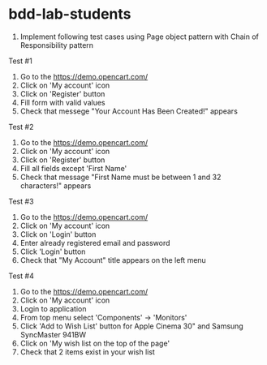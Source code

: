 # bdd-lab-students

1. Implement following test cases using Page object pattern with Chain of Responsibility pattern 

Test #1
1. Go to the https://demo.opencart.com/
2. Click on 'My account' icon
3. Click on 'Register' button
4. Fill form with valid values
5. Check that messege "Your Account Has Been Created!" appears


Test #2
1. Go to the https://demo.opencart.com/
2. Click on 'My account' icon
3. Click on 'Register' button
4. Fill all fields except 'First Name'
5. Check that message "First Name must be between 1 and 32 characters!" appears


Test #3
1. Go to the https://demo.opencart.com/
2. Click on 'My account' icon
3. Click on 'Login' button
4. Enter already registered email and password
5. Click 'Login' button
5. Check that "My Account" title appears on the left menu

Test #4
1. Go to the https://demo.opencart.com/
2. Click on 'My account' icon
3. Login to application
4. From top menu select 'Components' -> 'Monitors'
5. Click 'Add to Wish List' button for Apple Cinema 30" and Samsung SyncMaster 941BW
6. Click on 'My wish list on the top of the page'
7. Check that 2 items exist in your wish list
